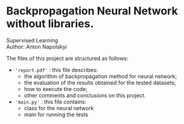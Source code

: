 # Backpropagation Neural Network without libraries.

Supervised Learning
</br>Author: Anton Napolskyi

The files of this project are structured as follows:
- <code>'report.pdf'</code> : this file describes:
	- the algorithm of backpropagation method for neural network;
	- the evaluation of the results obtained for the tested datasets;
	- how to execute the code;
	- other comments and conclusions on this project.
- <code>'main.py'</code> : this file contains:
	- class for the neural network
	- main for running the tests
